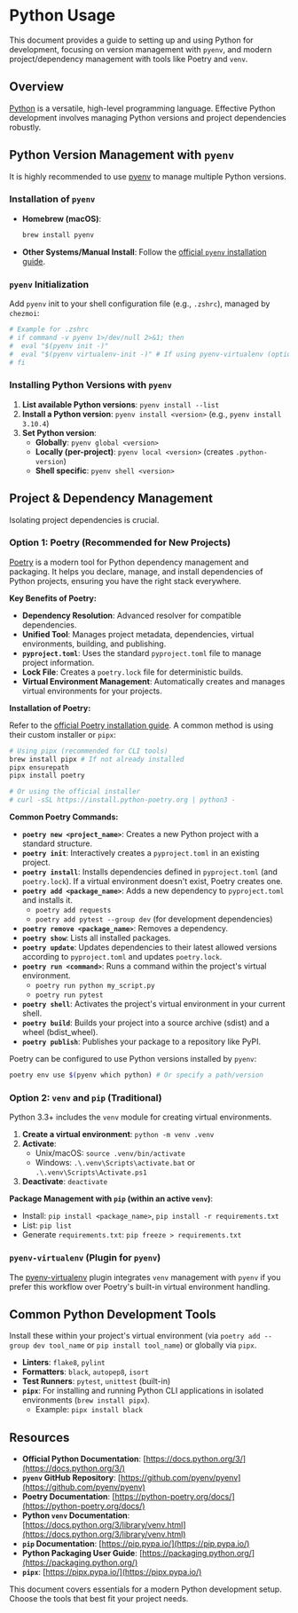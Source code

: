 # Python Usage

This document provides a guide to setting up and using Python for development, focusing on version management with `pyenv`, and modern project/dependency management with tools like Poetry and `venv`.

## Overview

[Python](https://www.python.org/) is a versatile, high-level programming language. Effective Python development involves managing Python versions and project dependencies robustly.

## Python Version Management with `pyenv`

It is highly recommended to use [pyenv](https://github.com/pyenv/pyenv) to manage multiple Python versions.

### Installation of `pyenv`

*   **Homebrew (macOS)**:
    ```sh
    brew install pyenv
    ```
*   **Other Systems/Manual Install**: Follow the [official `pyenv` installation guide](https://github.com/pyenv/pyenv#installation).

### `pyenv` Initialization

Add `pyenv` init to your shell configuration file (e.g., `.zshrc`), managed by `chezmoi`:
```sh
# Example for .zshrc
# if command -v pyenv 1>/dev/null 2>&1; then
#  eval "$(pyenv init -)"
#  eval "$(pyenv virtualenv-init -)" # If using pyenv-virtualenv (optional)
# fi
```

### Installing Python Versions with `pyenv`

1.  **List available Python versions**: `pyenv install --list`
2.  **Install a Python version**: `pyenv install <version>` (e.g., `pyenv install 3.10.4`)
3.  **Set Python version**:
    *   **Globally**: `pyenv global <version>`
    *   **Locally (per-project)**: `pyenv local <version>` (creates `.python-version`)
    *   **Shell specific**: `pyenv shell <version>`

## Project & Dependency Management

Isolating project dependencies is crucial.

### Option 1: Poetry (Recommended for New Projects)

[Poetry](https://python-poetry.org/) is a modern tool for Python dependency management and packaging. It helps you declare, manage, and install dependencies of Python projects, ensuring you have the right stack everywhere.

**Key Benefits of Poetry:**
*   **Dependency Resolution**: Advanced resolver for compatible dependencies.
*   **Unified Tool**: Manages project metadata, dependencies, virtual environments, building, and publishing.
*   **`pyproject.toml`**: Uses the standard `pyproject.toml` file to manage project information.
*   **Lock File**: Creates a `poetry.lock` file for deterministic builds.
*   **Virtual Environment Management**: Automatically creates and manages virtual environments for your projects.

**Installation of Poetry:**

Refer to the [official Poetry installation guide](https://python-poetry.org/docs/#installation). A common method is using their custom installer or `pipx`:
```sh
# Using pipx (recommended for CLI tools)
brew install pipx # If not already installed
pipx ensurepath
pipx install poetry

# Or using the official installer
# curl -sSL https://install.python-poetry.org | python3 -
```

**Common Poetry Commands:**

*   **`poetry new <project_name>`**: Creates a new Python project with a standard structure.
*   **`poetry init`**: Interactively creates a `pyproject.toml` in an existing project.
*   **`poetry install`**: Installs dependencies defined in `pyproject.toml` (and `poetry.lock`). If a virtual environment doesn't exist, Poetry creates one.
*   **`poetry add <package_name>`**: Adds a new dependency to `pyproject.toml` and installs it.
    *   `poetry add requests`
    *   `poetry add pytest --group dev` (for development dependencies)
*   **`poetry remove <package_name>`**: Removes a dependency.
*   **`poetry show`**: Lists all installed packages.
*   **`poetry update`**: Updates dependencies to their latest allowed versions according to `pyproject.toml` and updates `poetry.lock`.
*   **`poetry run <command>`**: Runs a command within the project's virtual environment.
    *   `poetry run python my_script.py`
    *   `poetry run pytest`
*   **`poetry shell`**: Activates the project's virtual environment in your current shell.
*   **`poetry build`**: Builds your project into a source archive (sdist) and a wheel (bdist_wheel).
*   **`poetry publish`**: Publishes your package to a repository like PyPI.

Poetry can be configured to use Python versions installed by `pyenv`:
```sh
poetry env use $(pyenv which python) # Or specify a path/version
```

### Option 2: `venv` and `pip` (Traditional)

Python 3.3+ includes the `venv` module for creating virtual environments.

1.  **Create a virtual environment**: `python -m venv .venv`
2.  **Activate**:
    *   Unix/macOS: `source .venv/bin/activate`
    *   Windows: `.\.venv\Scripts\activate.bat` or `.\.venv\Scripts\Activate.ps1`
3.  **Deactivate**: `deactivate`

**Package Management with `pip` (within an active `venv`)**:

*   Install: `pip install <package_name>`, `pip install -r requirements.txt`
*   List: `pip list`
*   Generate `requirements.txt`: `pip freeze > requirements.txt`

### `pyenv-virtualenv` (Plugin for `pyenv`)

The [pyenv-virtualenv](https://github.com/pyenv/pyenv-virtualenv) plugin integrates `venv` management with `pyenv` if you prefer this workflow over Poetry's built-in virtual environment handling.

## Common Python Development Tools

Install these within your project's virtual environment (via `poetry add --group dev tool_name` or `pip install tool_name`) or globally via `pipx`.

*   **Linters**: `flake8`, `pylint`
*   **Formatters**: `black`, `autopep8`, `isort`
*   **Test Runners**: `pytest`, `unittest` (built-in)
*   **`pipx`**: For installing and running Python CLI applications in isolated environments (`brew install pipx`).
    *   Example: `pipx install black`

## Resources

*   **Official Python Documentation**: [https://docs.python.org/3/](https://docs.python.org/3/)
*   **`pyenv` GitHub Repository**: [https://github.com/pyenv/pyenv](https://github.com/pyenv/pyenv)
*   **Poetry Documentation**: [https://python-poetry.org/docs/](https://python-poetry.org/docs/)
*   **Python `venv` Documentation**: [https://docs.python.org/3/library/venv.html](https://docs.python.org/3/library/venv.html)
*   **`pip` Documentation**: [https://pip.pypa.io/](https://pip.pypa.io/)
*   **Python Packaging User Guide**: [https://packaging.python.org/](https://packaging.python.org/)
*   **`pipx`**: [https://pipx.pypa.io/](https://pipx.pypa.io/)

This document covers essentials for a modern Python development setup. Choose the tools that best fit your project needs.
